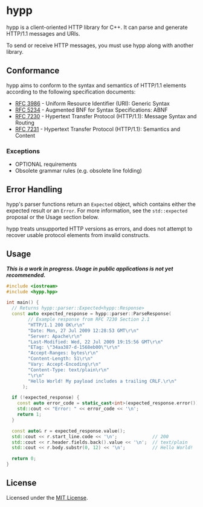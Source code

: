 # hypp

hypp is a client-oriented HTTP library for C++. It can parse and generate HTTP/1.1 messages and URIs.

To send or receive HTTP messages, you must use hypp along with another library.

## Conformance

hypp aims to conform to the syntax and semantics of HTTP/1.1 elements according to the following specification documents:

- [RFC 3986](https://tools.ietf.org/html/rfc3986) - Uniform Resource Identifier (URI): Generic Syntax
- [RFC 5234](https://tools.ietf.org/html/rfc5234) - Augmented BNF for Syntax Specifications: ABNF
- [RFC 7230](https://tools.ietf.org/html/rfc7230) - Hypertext Transfer Protocol (HTTP/1.1): Message Syntax and Routing
- [RFC 7231](https://tools.ietf.org/html/rfc7231) - Hypertext Transfer Protocol (HTTP/1.1): Semantics and Content

### Exceptions

- OPTIONAL requirements
- Obsolete grammar rules (e.g. obsolete line folding)

## Error Handling

hypp's parser functions return an `Expected` object, which contains either the expected result or an `Error`. For more information, see the `std::expected` proposal or the Usage section below.

hypp treats unsupported HTTP versions as errors, and does not attempt to recover usable protocol elements from invalid constructs.

## Usage

***This is a work in progress. Usage in public applications is not yet recommended.***

```cpp
#include <iostream>
#include <hypp.hpp>

int main() {
  // Returns hypp::parser::Expected<hypp::Response>
  const auto expected_response = hypp::parser::ParseResponse(
        // Example response from RFC 7230 Section 2.1
        "HTTP/1.1 200 OK\r\n"
        "Date: Mon, 27 Jul 2009 12:28:53 GMT\r\n"
        "Server: Apache\r\n"
        "Last-Modified: Wed, 22 Jul 2009 19:15:56 GMT\r\n"
        "ETag: \"34aa387-d-1568eb00\"\r\n"
        "Accept-Ranges: bytes\r\n"
        "Content-Length: 51\r\n"
        "Vary: Accept-Encoding\r\n"
        "Content-Type: text/plain\r\n"
        "\r\n"
        "Hello World! My payload includes a trailing CRLF.\r\n"
      );

  if (!expected_response) {
    const auto error_code = static_cast<int>(expected_response.error());
    std::cout << "Error: " << error_code << '\n';
    return 1;
  }

  const auto& r = expected_response.value();
  std::cout << r.start_line.code << '\n';             // 200
  std::cout << r.header.fields.back().value << '\n';  // text/plain
  std::cout << r.body.substr(0, 12) << '\n';          // Hello World!

  return 0;
}
```

## License

Licensed under the [MIT License](https://opensource.org/licenses/MIT).
